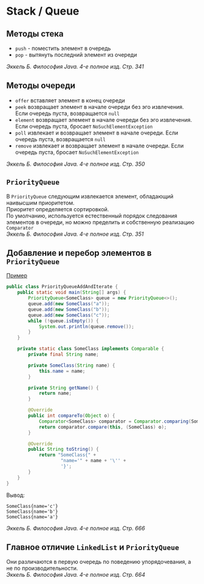 # Stack / Queue
## Методы стека
* `push` - поместить элемент в очередь
* `pop` - вытянуть последний элемент из очереди

_Эккель Б. Философия Java. 4-е полное изд. Стр. 341_

## Методы очереди
* `offer` вставляет элемент в конец очереди
* `peek` возвращает элемент в начале очереди без эго извлечения. Если очередь пуста, возвращается `null`
* `element` возвращает элемент в начале очереди без эго извлечения. Если очередь пуста, бросает `NoSuchElementException`
* `poll` извлекает и возвращает элемент в начале очереди. Если очередь пуста, возвращается `null`
* `remove` извлекает и возвращает элемент в начале очереди. Если очередь пуста, бросает `NoSuchElementException`

_Эккель Б. Философия Java. 4-е полное изд. Стр. 350_

## `PriorityQueue`
В `PriorityQueue` следующим извлекается элемент, обладающий наивысшим приоритетом.<br/>
Приоритет определяется сортировкой.<br/>
По умолчанию, используется естественный порядок следования элементов в очереди, но можно пределить и собственную реализацию `Comparator`<br/>
_Эккель Б. Философия Java. 4-е полное изд. Стр. 351_

## Добавление и перебор элементов в `PriorityQueue`
[Пример](examples/src/main/java/queue/PriorityQueueAddAndIterate.java)
```java
public class PriorityQueueAddAndIterate {
    public static void main(String[] args) {
        PriorityQueue<SomeClass> queue = new PriorityQueue<>();
        queue.add(new SomeClass("a"));
        queue.add(new SomeClass("b"));
        queue.add(new SomeClass("c"));
        while (!queue.isEmpty()) {
            System.out.println(queue.remove());
        }
    }

    private static class SomeClass implements Comparable {
        private final String name;

        private SomeClass(String name) {
            this.name = name;
        }

        private String getName() {
            return name;
        }

        @Override
        public int compareTo(Object o) {
            Comparator<SomeClass> comparator = Comparator.comparing(SomeClass::getName).reversed();
            return comparator.compare(this, (SomeClass) o);
        }

        @Override
        public String toString() {
            return "SomeClass{" +
                    "name='" + name + '\'' +
                    '}';
        }
    }
}
```
Вывод:
```
SomeClass{name='c'}
SomeClass{name='b'}
SomeClass{name='a'}
```
_Эккель Б. Философия Java. 4-е полное изд. Стр. 666_

## Главное отличие `LinkedList` и `PriorityQueue`
Они различаются в первую очередь по поведению упорядочевания, а не по производительности.<br/>
_Эккель Б. Философия Java. 4-е полное изд. Стр. 664_